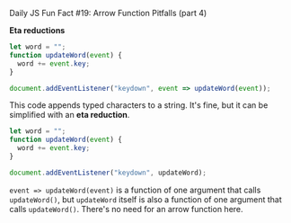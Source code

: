 Daily JS Fun Fact #19: Arrow Function Pitfalls (part 4)

**Eta reductions**

```js
let word = "";
function updateWord(event) {
  word += event.key;
}

document.addEventListener("keydown", event => updateWord(event));
```

This code appends typed characters to a string. It's fine, but it can be simplified with an **eta reduction**.

```js
let word = "";
function updateWord(event) {
  word += event.key;
}

document.addEventListener("keydown", updateWord);
```

`event => updateWord(event)` is a function of one argument that calls `updateWord()`, but `updateWord` itself is also a function of one argument that calls `updateWord()`. There's no need for an arrow function here.
